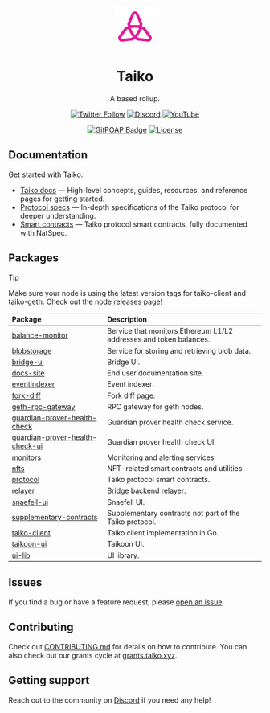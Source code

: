 <p align="center">
  <img src="./.github/taiko-icon-blk.svg" width="80" alt="Logo for Taiko" />
</p>

<h1 align="center">
  Taiko
</h1>

<p align="center">
  A based rollup.
</p>

<div align="center">

[![Twitter Follow](https://img.shields.io/twitter/follow/taikoxyz?style=social)](https://twitter.com/taikoxyz)
[![Discord](https://img.shields.io/discord/984015101017346058?color=%235865F2&label=Discord&logo=discord&logoColor=%23fff)](https://discord.gg/taikoxyz)
[![YouTube](https://img.shields.io/youtube/channel/subscribers/UCxd_ARE9LtAEdnRQA6g1TaQ)](https://www.youtube.com/@taikoxyz)

[![GitPOAP Badge](https://public-api.gitpoap.io/v1/repo/taikoxyz/taiko-mono/badge)](https://www.gitpoap.io/gh/taikoxyz/taiko-mono)
[![License](https://img.shields.io/github/license/taikoxyz/taiko-mono)](https://github.com/taikoxyz/taiko-mono/blob/main/LICENSE.md)

</div>

## Documentation

Get started with Taiko:

- [Taiko docs](https://docs.taiko.xyz) — High-level concepts, guides, resources, and reference pages for getting started.
- [Protocol specs](./packages/protocol/docs/README.md) — In-depth specifications of the Taiko protocol for deeper understanding.
- [Smart contracts](./packages/protocol/contracts/) — Taiko protocol smart contracts, fully documented with NatSpec.

## Packages

> [!TIP]
> Make sure your node is using the latest version tags for taiko-client and taiko-geth. Check out the [node releases page](https://docs.taiko.xyz/network-reference/software-releases-and-deployments)!

| Package                                                                       | Description                                             |
| :---------------------------------------------------------------------------- | :------------------------------------------------------ |
| [balance-monitor](./packages/balance-monitor)                                 | Service that monitors Ethereum L1/L2 addresses and token balances. |
| [blobstorage](./packages/blobstorage)                                         | Service for storing and retrieving blob data. |
| [bridge-ui](./packages/bridge-ui)                                             | Bridge UI. |
| [docs-site](./packages/docs-site)                                             | End user documentation site. |
| [eventindexer](./packages/eventindexer)                                       | Event indexer. |
| [fork-diff](./packages/fork-diff)                                             | Fork diff page. |
| [geth-rpc-gateway](./packages/geth-rpc-gateway)                               | RPC gateway for geth nodes. |
| [guardian-prover-health-check](./packages/guardian-prover-health-check)       | Guardian prover health check service. |
| [guardian-prover-health-check-ui](./packages/guardian-prover-health-check-ui) | Guardian prover health check UI. |
| [monitors](./packages/monitors)                                               | Monitoring and alerting services. |
| [nfts](./packages/nfts)                                                       | NFT-related smart contracts and utilities. |
| [protocol](./packages/protocol)                                               | Taiko protocol smart contracts. |
| [relayer](./packages/relayer)                                                 | Bridge backend relayer. |
| [snaefell-ui](./packages/snaefell-ui)                                         | Snaefell UI. |
| [supplementary-contracts](./packages/supplementary-contracts)                 | Supplementary contracts not part of the Taiko protocol. |
| [taiko-client](./packages/taiko-client)                                       | Taiko client implementation in Go. |
| [taikoon-ui](./packages/taikoon-ui)                                           | Taikoon UI. |
| [ui-lib](./packages/ui-lib)                                                   | UI library. |

## Issues

If you find a bug or have a feature request, please [open an issue](https://github.com/taikoxyz/taiko-mono/issues/new/choose).

## Contributing

Check out [CONTRIBUTING.md](./CONTRIBUTING.md) for details on how to contribute. You can also check out our grants cycle at [grants.taiko.xyz](https://grants.taiko.xyz).

## Getting support

Reach out to the community on [Discord](https://discord.gg/taikoxyz) if you need any help!
